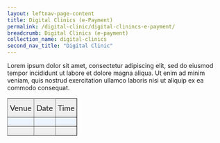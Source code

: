 ```yaml
---
layout: leftnav-page-content
title: Digital Clinics (e-Payment)
permalink: /digital-clinic/digital-clinincs-e-payment/
breadcrumb: Digital Clinics (e-payment)
collection_name: digital-clinics
second_nav_title: "Digital Clinic"
---
```


Lorem ipsum dolor sit amet, consectetur adipiscing elit, sed do eiusmod tempor incididunt ut labore et dolore magna aliqua. Ut enim ad minim veniam, quis nostrud exercitation ullamco laboris nisi ut aliquip ex ea commodo consequat. 

<style type="text/css">
.tg  {border-collapse:collapse;border-spacing:0;}
.tg td{font-family:Lato;font-size:18px;padding:10px 5px;border-style:solid;border-width:1px;overflow:hidden;word-break:normal;border-color:black;}
.tg th{font-family:Lato;font-size:18px;font-weight:normal;padding:10px 5px;border-style:solid;border-width:1px;overflow:hidden;word-break:normal;border-color:black;}
.tg .tg-cjtp{background-color:#ecf4ff;border-color:inherit;text-align:left;vertical-align:top}
.tg .tg-kftd{background-color:#efefef;text-align:left;vertical-align:top}
.tg .tg-y698{background-color:#efefef;border-color:inherit;text-align:left;vertical-align:top}
.tg .tg-0qe0{background-color:#ecf4ff;text-align:left;vertical-align:top}
</style>
<table class="tg">
  <tr>
    <th class="tg-y698">Venue</th>
    <th class="tg-y698">Date</th>
    <th class="tg-kftd">Time</th>
  </tr>
  <tr>
    <td class="tg-cjtp"></td>
    <td class="tg-cjtp"></td>
    <td class="tg-0qe0"></td>
  </tr>
  <tr>
    <td class="tg-y698"></td>
    <td class="tg-y698"></td>
    <td class="tg-kftd"></td>
  </tr>
</table>
